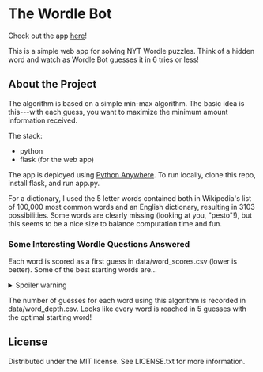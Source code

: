 # The Wordle Bot
Check out the app <a href="https://wordlebot.pythonanywhere.com/">here</a>!

This is a simple web app for solving NYT Wordle puzzles. Think of a hidden word and watch as Wordle Bot guesses it in 6 tries or less!

## About the Project
The algorithm is based on a simple min-max algorithm. The basic idea is this---with each guess, you want to maximize the minimum amount information received. 

The stack:
- python
- flask (for the web app)

The app is deployed using <a href="https://www.pythonanywhere.com/">Python Anywhere</a>. To run locally, clone this repo, install flask, and run app.py.

For a dictionary, I used the 5 letter words contained both in Wikipedia's list of 100,000 most common words and an English dictionary, resulting in 3103 possibilities. Some words are clearly missing (looking at you, "pesto"!), but this seems to be a nice size to balance computation time and fun.

### Some Interesting Wordle Questions Answered
Each word is scored as a first guess in data/word_scores.csv (lower is better). Some of the best starting words are...
<details>
<summary>Spoiler warning</summary>
reals, aloes, tails, roles, and rates
</details>

The number of guesses for each word using this algorithm is recorded in data/word_depth.csv. Looks like every word is reached in 5 guesses with the optimal starting word!

## License
Distributed under the MIT license. See LICENSE.txt for more information.
